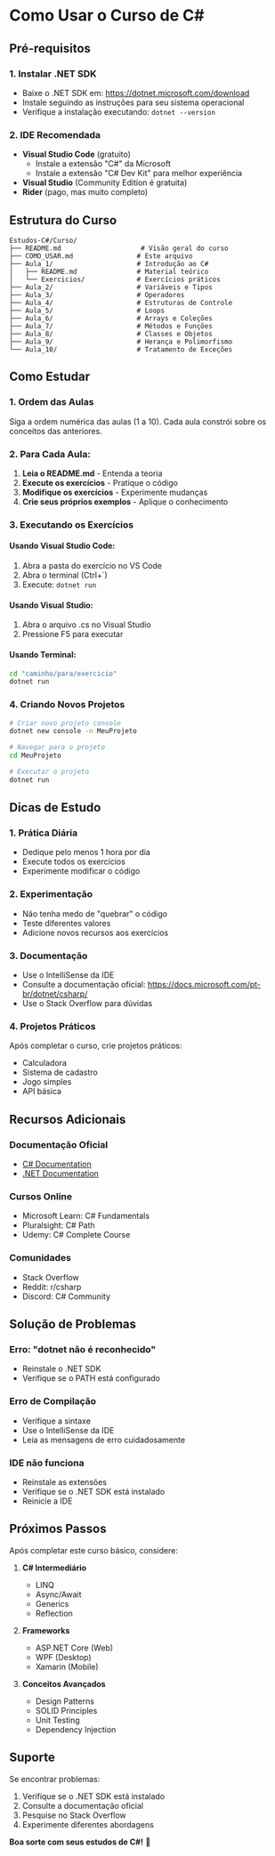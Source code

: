 # Como Usar o Curso de C#

## Pré-requisitos

### 1. Instalar .NET SDK
- Baixe o .NET SDK em: https://dotnet.microsoft.com/download
- Instale seguindo as instruções para seu sistema operacional
- Verifique a instalação executando: `dotnet --version`

### 2. IDE Recomendada
- **Visual Studio Code** (gratuito)
  - Instale a extensão "C#" da Microsoft
  - Instale a extensão "C# Dev Kit" para melhor experiência
- **Visual Studio** (Community Edition é gratuita)
- **Rider** (pago, mas muito completo)

## Estrutura do Curso

```
Estudos-C#/Curso/
├── README.md                    # Visão geral do curso
├── COMO_USAR.md                # Este arquivo
├── Aula_1/                     # Introdução ao C#
│   ├── README.md               # Material teórico
│   └── Exercicios/             # Exercícios práticos
├── Aula_2/                     # Variáveis e Tipos
├── Aula_3/                     # Operadores
├── Aula_4/                     # Estruturas de Controle
├── Aula_5/                     # Loops
├── Aula_6/                     # Arrays e Coleções
├── Aula_7/                     # Métodos e Funções
├── Aula_8/                     # Classes e Objetos
├── Aula_9/                     # Herança e Polimorfismo
└── Aula_10/                    # Tratamento de Exceções
```

## Como Estudar

### 1. Ordem das Aulas
Siga a ordem numérica das aulas (1 a 10). Cada aula constrói sobre os conceitos das anteriores.

### 2. Para Cada Aula:
1. **Leia o README.md** - Entenda a teoria
2. **Execute os exercícios** - Pratique o código
3. **Modifique os exercícios** - Experimente mudanças
4. **Crie seus próprios exemplos** - Aplique o conhecimento

### 3. Executando os Exercícios

#### Usando Visual Studio Code:
1. Abra a pasta do exercício no VS Code
2. Abra o terminal (Ctrl+`)
3. Execute: `dotnet run`

#### Usando Visual Studio:
1. Abra o arquivo .cs no Visual Studio
2. Pressione F5 para executar

#### Usando Terminal:
```bash
cd "caminho/para/exercicio"
dotnet run
```

### 4. Criando Novos Projetos
```bash
# Criar novo projeto console
dotnet new console -n MeuProjeto

# Navegar para o projeto
cd MeuProjeto

# Executar o projeto
dotnet run
```

## Dicas de Estudo

### 1. Prática Diária
- Dedique pelo menos 1 hora por dia
- Execute todos os exercícios
- Experimente modificar o código

### 2. Experimentação
- Não tenha medo de "quebrar" o código
- Teste diferentes valores
- Adicione novos recursos aos exercícios

### 3. Documentação
- Use o IntelliSense da IDE
- Consulte a documentação oficial: https://docs.microsoft.com/pt-br/dotnet/csharp/
- Use o Stack Overflow para dúvidas

### 4. Projetos Práticos
Após completar o curso, crie projetos práticos:
- Calculadora
- Sistema de cadastro
- Jogo simples
- API básica

## Recursos Adicionais

### Documentação Oficial
- [C# Documentation](https://docs.microsoft.com/pt-br/dotnet/csharp/)
- [.NET Documentation](https://docs.microsoft.com/pt-br/dotnet/)

### Cursos Online
- Microsoft Learn: C# Fundamentals
- Pluralsight: C# Path
- Udemy: C# Complete Course

### Comunidades
- Stack Overflow
- Reddit: r/csharp
- Discord: C# Community

## Solução de Problemas

### Erro: "dotnet não é reconhecido"
- Reinstale o .NET SDK
- Verifique se o PATH está configurado

### Erro de Compilação
- Verifique a sintaxe
- Use o IntelliSense da IDE
- Leia as mensagens de erro cuidadosamente

### IDE não funciona
- Reinstale as extensões
- Verifique se o .NET SDK está instalado
- Reinicie a IDE

## Próximos Passos

Após completar este curso básico, considere:

1. **C# Intermediário**
   - LINQ
   - Async/Await
   - Generics
   - Reflection

2. **Frameworks**
   - ASP.NET Core (Web)
   - WPF (Desktop)
   - Xamarin (Mobile)

3. **Conceitos Avançados**
   - Design Patterns
   - SOLID Principles
   - Unit Testing
   - Dependency Injection

## Suporte

Se encontrar problemas:
1. Verifique se o .NET SDK está instalado
2. Consulte a documentação oficial
3. Pesquise no Stack Overflow
4. Experimente diferentes abordagens

**Boa sorte com seus estudos de C#!** 🚀 